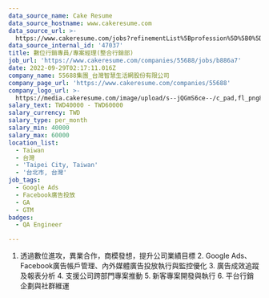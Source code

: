 ```yaml
---
data_source_name: Cake Resume
data_source_hostname: www.cakeresume.com
data_source_url: >-
  https://www.cakeresume.com/jobs?refinementList%5Bprofession%5D%5B0%5D=engineering_qa-engineer&refinementList%5Bsalary_type%5D=per_month&refinementList%5Bsalary_currency%5D=TWD&range%5Bsalary_range%5D%5Bmax%5D=600000
data_source_internal_id: '47037'
title: 數位行銷專員/專案經理(整合行銷部)
job_url: 'https://www.cakeresume.com/companies/55688/jobs/b886a7'
date: 2022-09-29T02:17:11.016Z
company_name: 55688集團_台灣智慧生活網股份有限公司
company_page_url: 'https://www.cakeresume.com/companies/55688'
company_logo_url: >-
  https://media.cakeresume.com/image/upload/s--jQGmS6ce--/c_pad,fl_png8,h_200,w_200/v1619573031/mu7viwrdek5aycgasky8.png
salary_text: TWD40000 - TWD60000
salary_currency: TWD
salary_type: per_month
salary_min: 40000
salary_max: 60000
location_list:
  - Taiwan
  - 台灣
  - 'Taipei City, Taiwan'
  - '台北市, 台灣'
job_tags:
  - Google Ads
  - Facebook廣告投放
  - GA
  - GTM
badges:
  - QA Engineer

---
```


1. 透過數位進攻，異業合作，商模發想，提升公司業績目標 2. Google Ads、Facebook廣告帳戶管理、內外媒體廣告投放執行與監控優化 3. 廣告成效追蹤及報表分析 4. 支援公司跨部門專案推動 5. 新客專案開發與執行 6. 平台行銷企劃與社群維運
